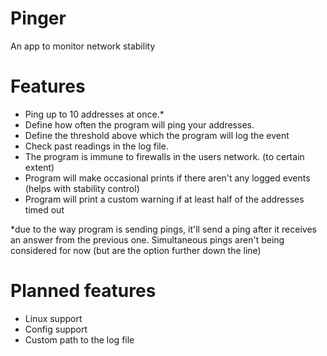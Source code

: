 # Pinger
An app to monitor network stability

# Features
- Ping up to 10 addresses at once.*
- Define how often the program will ping your addresses.
- Define the threshold above which the program will log the event
- Check past readings in the log file.
- The program is immune to firewalls in the users network. (to certain extent)
- Program will make occasional prints if there aren't any logged events (helps with stability control)
- Program will print a custom warning if at least half of the addresses timed out

*due to the way program is sending pings, it'll send a ping after it receives an answer from the previous one. Simultaneous pings aren't being considered for now (but are the option further down the line)

# Planned features
- Linux support
- Config support
- Custom path to the log file
